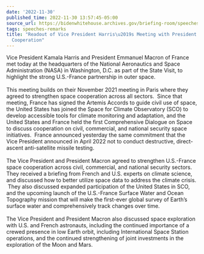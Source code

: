 ```yaml
---
date: '2022-11-30'
published_time: 2022-11-30 13:57:45-05:00
source_url: https://bidenwhitehouse.archives.gov/briefing-room/speeches-remarks/2022/11/30/readout-of-vice-president-harriss-meeting-with-president-macron-on-space-cooperation/
tags: speeches-remarks
title: "Readout of Vice President Harris\u2019s Meeting with President Macron on Space\_\
  Cooperation"
---
```

 
Vice President Kamala Harris and President Emmanuel Macron of France met
today at the headquarters of the National Aeronautics and Space
Administration (NASA) in Washington, D.C. as part of the State Visit, to
highlight the strong U.S.-France partnership in outer space.   
   
This meeting builds on their November 2021 meeting in Paris where they
agreed to strengthen space cooperation across all sectors.  Since that
meeting, France has signed the Artemis Accords to guide civil use of
space, the United States has joined the Space for Climate Observatory
(SCO) to develop accessible tools for climate monitoring and adaptation,
and the United States and France held the first Comprehensive Dialogue
on Space to discuss cooperation on civil, commercial, and national
security space initiatives.  France announced yesterday the same
commitment that the Vice President announced in April 2022 not to
conduct destructive, direct-ascent anti-satellite missile testing.   
   
The Vice President and President Macron agreed to strengthen U.S.-France
space cooperation across civil, commercial, and national security
sectors. They received a briefing from French and U.S. experts on
climate science, and discussed how to better utilize space data to
address the climate crisis.  They also discussed expanded participation
of the United States in SCO, and the upcoming launch of the U.S.-France
Surface Water and Ocean Topography mission that will make the first-ever
global survey of Earth’s surface water and comprehensively track changes
over time.  
   
The Vice President and President Macron also discussed space exploration
with U.S. and French astronauts, including the continued importance of a
crewed presence in low Earth orbit, including International Space
Station operations, and the continued strengthening of joint investments
in the exploration of the Moon and Mars.
